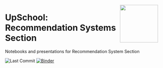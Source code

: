 <a href="http://sadedegel.ai"><img src="https://github.com/GlobalMaksimum/upschool_recommendation_week/blob/master/upschool.png?s=280&v=4" width="125" height="125" align="right"><a>

# UpSchool: Recommendation Systems Section

Notebooks and presentations for Recommendation System Section

![Last Commit](https://img.shields.io/github/last-commit/globalmaksimum/upschool_recommendation_week?style=plastic&logo=GitHub)
[![Binder](https://mybinder.org/badge_logo.svg?style=plastic)](https://mybinder.org/v2/gh/GlobalMaksimum/upschool_recommendation_week.git/master?filepath=python%2Fnotebooks%2FHello.ipynb)